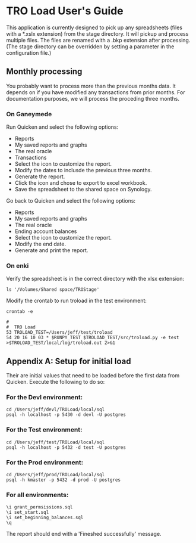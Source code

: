 # TRO Load User's Guide

This application is currently designed to pick up any spreadsheets (files with a *.xslx extension) from the stage directory. It will pickup and process multiple files. The files are renamed with a .bkp extension after processing. (The stage directory can be overridden by setting a parameter in the configuration file.)

## Monthly processing
You probably want to process more than the previous months data. It depends on if you have modified any transactions from prior months. For documentation purposes, we will process the proceding three months.

### On Ganeymede

Run Quicken and select the following options:

* Reports
* My saved reports and graphs
* The real oracle
* Transactions
* Select the icon to customize the report.
* Modify the dates to inclusde the previous three months.
* Generate the report.
* Click the icon and chose to export to excel workbook.
* Save the spreadsheet to the shared space on Synology.

Go back to Quicken and select the following options:

* Reports
* My saved reports and graphs
* The real oracle
* Ending account balances
* Select the icon to customize the report.
* Modify the end date.
* Generate and print the report.

### On enki

Verify the spreadsheet is in the correct directory with the xlsx extension:

`ls '/Volumes/Shared space/TROStage'`

Modify the crontab to run troload in the test environment:

`crontab -e`

~~~text
#
#  TRO Load
53 TROLOAD_TEST=/Users/jeff/test/troload
54 20 16 10 03 * $RUNPY_TEST $TROLOAD_TEST/src/troload.py -e test >$TROLOAD_TEST/local/log/troload.out 2>&1
~~~

## Appendix A: Setup for initial load
Their are initial values that need to be loaded before the first data from Quicken. Execute the following to do so:

### For the Devl environment:

```
cd /Users/jeff/devl/TROLoad/local/sql
psql -h localhost -p 5430 -d devl -U postgres
```

### For the Test environment:

```
cd /Users/jeff/test/TROLoad/local/sql
psql -h localhost -p 5432 -d test -U postgres
```

### For the Prod environment:

```
cd /Users/jeff/prod/TROLoad/local/sql
psql -h kmaster -p 5432 -d prod -U postgres
```

### For all environments:

```
\i grant_permsissions.sql
\i set_start.sql
\i set_beginning_balances.sql
\q
```
The report should end with a 'Fineshed successfully' message.






